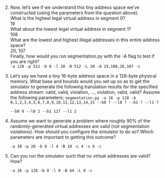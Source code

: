 2. Now, let’s see if we understand this tiny address space we’ve constructed (using the parameters from the question above).  
    What is the highest legal virtual address in segment 0?  
        19  
    What about the lowest legal virtual address in segment 1?  
        108  
    What are the lowest and highest illegal addresses in this entire address space?  
        20, 107  
    Finally, how would you run segmentation.py with the -A flag to test if you are right?  
        `-a 128 -p 512 -b 0 -l 20 -B 512 -L 20 -A 19,108,20,107 -c`  

3. Let’s say we have a tiny 16-byte address space in a 128-byte physical memory. What base and bounds would you set up so as to get the simulator to generate the following translation results for the specified address stream: valid, valid, violation, ..., violation, valid, valid? Assume the following parameters: `segmentation.py -a 16 -p 128 -A 0,1,2,3,4,5,6,7,8,9,10,11,12,13,14,15 --b0 ? --l0 ? --b1 ? --l1 ?`

    `--b0 0 --l0 2 --b1 127 --l1 2`

4. Assume we want to generate a problem where roughly 90% of the randomly-generated virtual addresses are valid (not segmentation violations). How should you configure the simulator to do so? Which parameters are important to getting this outcome?

    `-a 10 -p 20 -b 0 -l 4 -B 10 -L 4 -s 6 -c`

5. Can you run the simulator such that no virtual addresses are valid? How?

    `-a 16 -p 128 -b 0 -l 0 -B 64 -L 0 -c`
